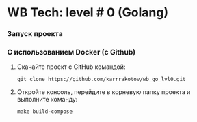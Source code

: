 # WB Tech: level # 0 (Golang)

### Запуск проекта

### С использованием Docker (с Github)

1. Скачайте проект с GitHub командой:

    ```
    git clone https://github.com/karrrakotov/wb_go_lvl0.git
    ```

2. Откройте консоль, перейдите в корневую папку проекта и выполните команду:

    ```
    make build-compose
    ```
